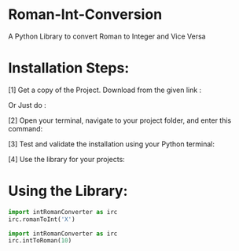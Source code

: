 # Roman-Int-Conversion
A Python Library to convert Roman to Integer and Vice Versa

# Installation Steps:

[1] Get a copy of the Project. Download from the given link : 

Or Just do : 

[2] Open your terminal, navigate to your project folder, and enter this command: 

[3] Test and validate the installation using your Python terminal: 

[4] Use the library for your projects: 

# Using the Library: 

```python 
import intRomanConverter as irc
irc.romanToInt('X')
```

```python 
import intRomanConverter as irc
irc.intToRoman(10)
```

